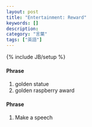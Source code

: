 ```yaml
---
layout: post
title: "Entertainment: Reward"
keywords: []
description: 
category: "言葉"
tags: ["英語"]
---
```

{% include JB/setup %}

#### Phrase
1. golden statue
2. golden raspberry award
#### Phrase
1. Make a speech
